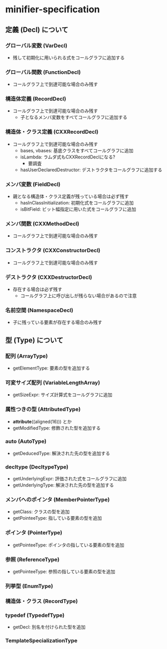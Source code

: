minifier-specification
====

## 定義 (Decl) について

### グローバル変数 (VarDecl)
- 残して初期化に用いられる式をコールグラフに追加する

### グローバル関数 (FunctionDecl)
- コールグラフ上で到達可能な場合のみ残す

### 構造体定義 (RecordDecl)
- コールグラフ上で到達可能な場合のみ残す
  - 子となるメンバ変数をすべてコールグラフに追加する

### 構造体・クラス定義 (CXXRecordDecl)
- コールグラフ上で到達可能な場合のみ残す
  - bases, vbases: 基底クラスをすべてコールグラフに追加
  - isLambda: ラムダ式もCXXRecordDeclになる?
    - 要調査
  - hasUserDeclaredDestructor: デストラクタをコールグラフに追加する

### メンバ変数 (FieldDecl)
- 親となる構造体・クラス定義が残っている場合は必ず残す
  - hasInClassInitialization: 初期化式をコールグラフに追加
  - isBitField: ビット幅指定に用いた式をコールグラフに追加

### メンバ関数 (CXXMethodDecl)
- コールグラフ上で到達可能な場合のみ残す

### コンストラクタ (CXXConstructorDecl)
- コールグラフ上で到達可能な場合のみ残す

### デストラクタ (CXXDestructorDecl)
- 存在する場合は必ず残す
  - コールグラフ上に呼び出しが残らない場合があるので注意

### 名前空間 (NamespaceDecl)
- 子に残っている要素が存在する場合のみ残す


## 型 (Type) について

### 配列 (ArrayType)
- getElementType: 要素の型を追加する

### 可変サイズ配列 (VariableLengthArray)
- getSizeExpr: サイズ計算式をコールグラフに追加

### 属性つきの型 (AttributedType)
- __attribute__((aligned(16))) とか
- getModifiedType: 修飾された型を追加する

### auto (AutoType)
- getDeducedType: 解決された先の型を追加する

### decltype (DecltypeType)
- getUnderlyingExpr: 評価された式をコールグラフに追加
- getUnderlyingType: 解決された先の型を追加する

### メンバへのポインタ (MemberPointerType)
- getClass: クラスの型を追加
- getPointeeType: 指している要素の型を追加

### ポインタ (PointerType)
- getPointeeType: ポインタの指している要素の型を追加

### 参照 (ReferenceType)
- getPointeeType: 参照の指している要素の型を追加

### 列挙型 (EnumType)

### 構造体・クラス (RecordType)

### typedef (TypedefType)
- getDecl: 別名を付けられた型を追加

### TemplateSpecializationType


